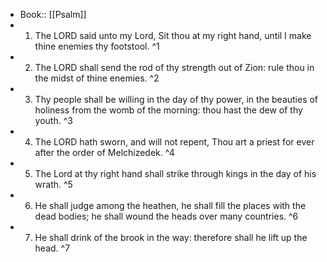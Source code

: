 - Book:: [[Psalm]]
- 1. The LORD said unto my Lord, Sit thou at my right hand, until I make thine enemies thy footstool. ^1
- 2. The LORD shall send the rod of thy strength out of Zion: rule thou in the midst of thine enemies. ^2
- 3. Thy people shall be willing in the day of thy power, in the beauties of holiness from the womb of the morning: thou hast the dew of thy youth. ^3
- 4. The LORD hath sworn, and will not repent, Thou art a priest for ever after the order of Melchizedek. ^4
- 5. The Lord at thy right hand shall strike through kings in the day of his wrath. ^5
- 6. He shall judge among the heathen, he shall fill the places with the dead bodies; he shall wound the heads over many countries. ^6
- 7. He shall drink of the brook in the way: therefore shall he lift up the head. ^7
